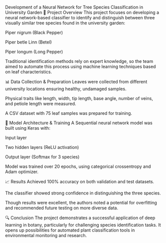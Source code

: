 Development of a Neural Network for Tree Species Classification in University Garden
🌿 Project Overview
This project focuses on developing a neural network-based classifier to identify and distinguish between three visually similar tree species found in the university garden:

Piper nigrum (Black Pepper)

Piper betle Linn (Betel)

Piper longum (Long Pepper)

Traditional identification methods rely on expert knowledge, so the team aimed to automate this process using machine learning techniques based on leaf characteristics.

📊 Data Collection & Preparation
Leaves were collected from different university locations ensuring healthy, undamaged samples.

Physical traits like length, width, tip length, base angle, number of veins, and petiole length were measured.

A CSV dataset with 75 leaf samples was prepared for training.

🧠 Model Architecture & Training
A Sequential neural network model was built using Keras with:

Input layer

Two hidden layers (ReLU activation)

Output layer (Softmax for 3 species)

Model was trained over 20 epochs, using categorical crossentropy and Adam optimizer.

📈 Results
Achieved 100% accuracy on both validation and test datasets.

The classifier showed strong confidence in distinguishing the three species.

Though results were excellent, the authors noted a potential for overfitting and recommended future testing on more diverse data.

🔍 Conclusion
The project demonstrates a successful application of deep learning in botany, particularly for challenging species identification tasks. It opens up possibilities for automated plant classification tools in environmental monitoring and research.
